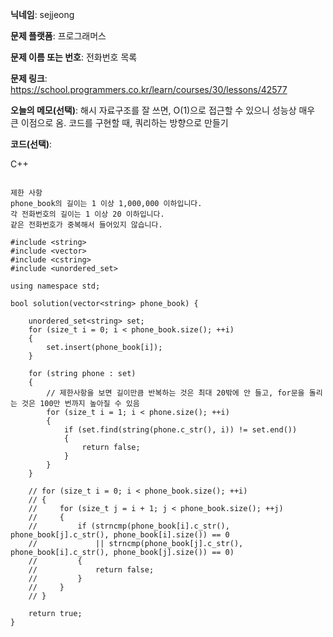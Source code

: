 **닉네임**: sejjeong

**문제 플랫폼**: 프로그래머스

**문제 이름 또는 번호**: 전화번호 목록

**문제 링크**: https://school.programmers.co.kr/learn/courses/30/lessons/42577

**오늘의 메모(선택)**: 
                해시 자료구조를 잘 쓰면, O(1)으로 접근할 수 있으니 성능상 매우 큰 이점으로 옴.
                코드를 구현할 때, 쿼리하는 방향으로 만들기  
					
**코드(선택)**:

C++

```

제한 사항
phone_book의 길이는 1 이상 1,000,000 이하입니다.
각 전화번호의 길이는 1 이상 20 이하입니다.
같은 전화번호가 중복해서 들어있지 않습니다.

#include <string>
#include <vector>
#include <cstring>
#include <unordered_set>

using namespace std;

bool solution(vector<string> phone_book) {
    
    unordered_set<string> set;
    for (size_t i = 0; i < phone_book.size(); ++i)
    {
        set.insert(phone_book[i]);
    }
    
    for (string phone : set)
    {
        // 제한사항을 보면 길이만큼 반복하는 것은 최대 20밖에 안 들고, for문을 돌리는 것은 100만 번까지 높아질 수 있음
        for (size_t i = 1; i < phone.size(); ++i)
        {
            if (set.find(string(phone.c_str(), i)) != set.end())
            {
                return false;
            }
        }
    }

    // for (size_t i = 0; i < phone_book.size(); ++i)
    // {
    //     for (size_t j = i + 1; j < phone_book.size(); ++j)
    //     {
    //         if (strncmp(phone_book[i].c_str(), phone_book[j].c_str(), phone_book[i].size()) == 0
    //             || strncmp(phone_book[j].c_str(), phone_book[i].c_str(), phone_book[j].size()) == 0)
    //         {
    //             return false;
    //         }
    //     }
    // }
    
    return true;
}
```
